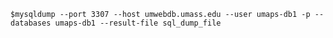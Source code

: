 `$mysqldump --port 3307 --host umwebdb.umass.edu --user umaps-db1 -p --databases umaps-db1 --result-file sql_dump_file`
